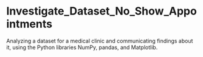 # Investigate_Dataset_No_Show_Appointments
Analyzing a dataset for a medical clinic and communicating findings about it, using the Python libraries NumPy, pandas, and Matplotlib.
